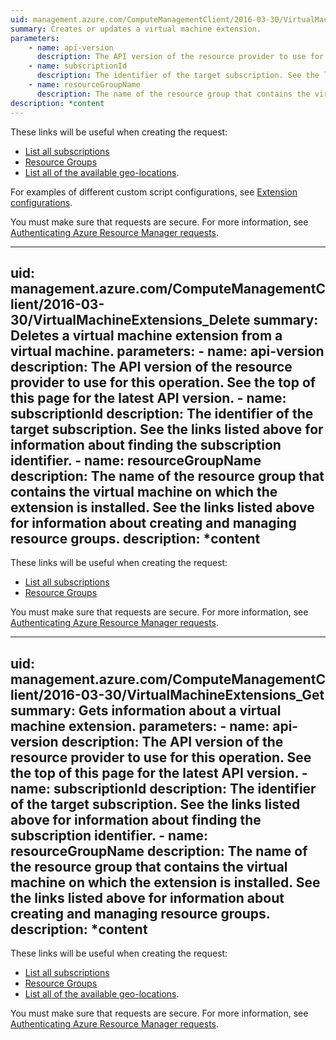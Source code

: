 ```yaml
---
uid: management.azure.com/ComputeManagementClient/2016-03-30/VirtualMachineExtensions_CreateOrUpdate
summary: Creates or updates a virtual machine extension.
parameters:
    - name: api-version
      description: The API version of the resource provider to use for this operation. See the top of this page for the latest API version.
    - name: subscriptionId
      description: The identifier of the target subscription. See the links listed above for information about finding the subscription identifier.
    - name: resourceGroupName
      description: The name of the resource group that contains the virtual machine on which you want to add the extension. See the links listed above for information about creating and managing resource groups.
description: *content
---
```


These links will be useful when creating the request:

- [List all subscriptions](../../docs-ref-autogen/resources/subscriptions.json#Subscriptions_List)
- [Resource Groups](../../docs-ref-autogen/resources/resourcegroups.json)
- [List all of the available geo-locations](../../docs-ref-autogen/resources/subscriptions.json#Subscriptions_ListLocations).

For examples of different custom script configurations, see [Extension configurations](extension-configuration.md).

You must make sure that requests are secure. For more information, see [Authenticating Azure Resource Manager requests](https://review.docs.microsoft.com/en-us/azure/resource-group-authenticate-service-principal?toc=%2fazure%2fazure-resource-manager%2ftoc.json).

---
uid: management.azure.com/ComputeManagementClient/2016-03-30/VirtualMachineExtensions_Delete
summary: Deletes a virtual machine extension from a virtual machine.
parameters:
    - name: api-version
      description: The API version of the resource provider to use for this operation. See the top of this page for the latest API version.
    - name: subscriptionId
      description: The identifier of the target subscription. See the links listed above for information about finding the subscription identifier.
    - name: resourceGroupName
      description: The name of the resource group that contains the virtual machine on which the extension is installed. See the links listed above for information about creating and managing resource groups.
description: *content
---

These links will be useful when creating the request:

- [List all subscriptions](../../docs-ref-autogen/resources/subscriptions.json#Subscriptions_List)
- [Resource Groups](../../docs-ref-autogen/resources/resourcegroups.json)

You must make sure that requests are secure. For more information, see [Authenticating Azure Resource Manager requests](https://review.docs.microsoft.com/en-us/azure/resource-group-authenticate-service-principal?toc=%2fazure%2fazure-resource-manager%2ftoc.json).

---
uid: management.azure.com/ComputeManagementClient/2016-03-30/VirtualMachineExtensions_Get
summary: Gets information about a virtual machine extension.
parameters:
    - name: api-version
      description: The API version of the resource provider to use for this operation. See the top of this page for the latest API version.
    - name: subscriptionId
      description: The identifier of the target subscription. See the links listed above for information about finding the subscription identifier.
    - name: resourceGroupName
      description: The name of the resource group that contains the virtual machine on which the extension is installed. See the links listed above for information about creating and managing resource groups.
description: *content
---

These links will be useful when creating the request:

- [List all subscriptions](../../docs-ref-autogen/resources/subscriptions.json#Subscriptions_List)
- [Resource Groups](../../docs-ref-autogen/resources/resourcegroups.json)
- [List all of the available geo-locations](../../docs-ref-autogen/resources/subscriptions.json#Subscriptions_ListLocations).

You must make sure that requests are secure. For more information, see [Authenticating Azure Resource Manager requests](https://review.docs.microsoft.com/en-us/azure/resource-group-authenticate-service-principal?toc=%2fazure%2fazure-resource-manager%2ftoc.json).